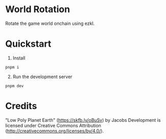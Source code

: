 # World Rotation

Rotate the game world onchain using ezkl.

# Quickstart
1. Install
```
pnpm i
```

2. Run the development server

```
pnpm dev
```

# Credits

"Low Poly Planet Earth" (https://skfb.ly/oBuSv) by Jacobs Development is licensed under Creative Commons Attribution (http://creativecommons.org/licenses/by/4.0/).